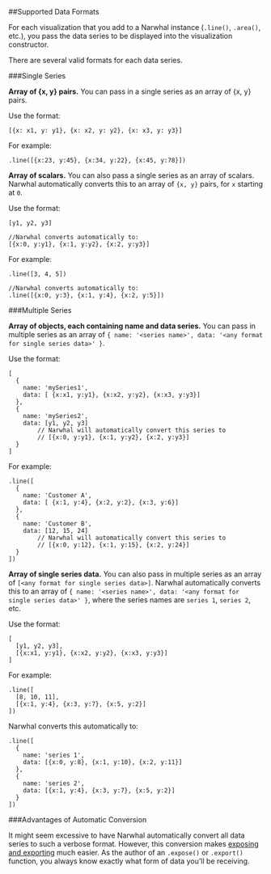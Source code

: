 ##Supported Data Formats

For each visualization that you add to a Narwhal instance (`.line()`, `.area()`, etc.), you pass the data series to be displayed into the visualization constructor. 

There are several valid formats for each data series.

###Single Series

**Array of {x, y} pairs.** You can pass in a single series as an array of {x, y} pairs. 

Use the format:

	[{x: x1, y: y1}, {x: x2, y: y2}, {x: x3, y: y3}]

For example:

	.line([{x:23, y:45}, {x:34, y:22}, {x:45, y:78}])

**Array of scalars.** You can also pass a single series as an array of scalars. Narwhal automatically converts this to an array of `{x, y}` pairs, for `x` starting at `0`.

Use the format: 

	[y1, y2, y3]
	
	//Narwhal converts automatically to:
	[{x:0, y:y1}, {x:1, y:y2}, {x:2, y:y3}]

For example:

	.line([3, 4, 5])

	//Narwhal converts automatically to:
	.line([{x:0, y:3}, {x:1, y:4}, {x:2, y:5}])


###Multiple Series

**Array of objects, each containing name and data series.** You can pass in multiple series as an array of `{ name: '<series name>', data: '<any format for single series data>' }`.

Use the format: 

	[
	  {
	    name: 'mySeries1',
	    data: [ {x:x1, y:y1}, {x:x2, y:y2}, {x:x3, y:y3}]
	  },
	  {
	    name: 'mySeries2',
	    data: [y1, y2, y3]
	    	// Narwhal will automatically convert this series to
	    	// [{x:0, y:y1}, {x:1, y:y2}, {x:2, y:y3}]
	  }
	]

For example:

	.line([
	  {
	    name: 'Customer A',
	    data: [ {x:1, y:4}, {x:2, y:2}, {x:3, y:6}]
	  },
	  {
	    name: 'Customer B',
	    data: [12, 15, 24]
	    	// Narwhal will automatically convert this series to
	    	// [{x:0, y:12}, {x:1, y:15}, {x:2, y:24}]
	  }
	])

**Array of single series data.** You can also pass in multiple series as an array of `[<any format for single series data>]`. Narwhal automatically converts this to an array of `{ name: '<series name>', data: '<any format for single series data>' }`, where the series names are `series 1`, `series 2`, etc.

Use the format:

	[
	  [y1, y2, y3],
	  [{x:x1, y:y1}, {x:x2, y:y2}, {x:x3, y:y3}]
	]

For example:

	.line([
	  [8, 10, 11],
	  [{x:1, y:4}, {x:3, y:7}, {x:5, y:2}]
	])

Narwhal converts this automatically to:

	.line([
	  {
	    name: 'series 1',
	    data: [{x:0, y:8}, {x:1, y:10}, {x:2, y:11}]
	  },
	  {
	    name: 'series 2',
	    data: [{x:1, y:4}, {x:3, y:7}, {x:5, y:2}]
	  }
	])

###Advantages of Automatic Conversion

It might seem excessive to have Narwhal automatically convert all data series to such a verbose format. However, this conversion makes [exposing and exporting]() much easier. As the author of an `.expose()` or `.export()` function, you always know exactly what form of data you'll be receiving. 

